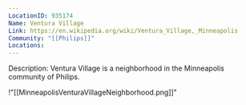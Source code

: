 ```yaml
---
LocationID: 935174
Name: Ventura Village
Link: https://en.wikipedia.org/wiki/Ventura_Village,_Minneapolis 
Community: "[[Philips]]"
Locations: 
---
```


Description:
Ventura Village is a neighborhood in the Minneapolis community of Philips.

!"[[MinneapolisVenturaVillageNeighborhood.png]]"